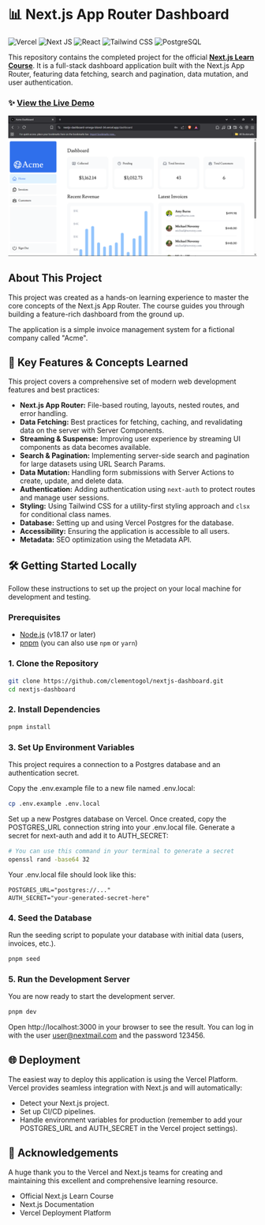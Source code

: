 # 📊 Next.js App Router Dashboard

![Vercel](https://img.shields.io/badge/Vercel-000000?style=for-the-badge&logo=vercel&logoColor=white)
![Next JS](https://img.shields.io/badge/Next-js-000000?style=for-the-badge&logo=nextdotjs&logoColor=white)
![React](https://img.shields.io/badge/React-20232A?style=for-the-badge&logo=react&logoColor=61DAFB)
![Tailwind CSS](https://img.shields.io/badge/Tailwind_CSS-38B2AC?style=for-the-badge&logo=tailwind-css&logoColor=white)
![PostgreSQL](https://img.shields.io/badge/PostgreSQL-316192?style=for-the-badge&logo=postgresql&logoColor=white)

This repository contains the completed project for the official **[Next.js Learn Course](https://nextjs.org/learn)**. It is a full-stack dashboard application built with the Next.js App Router, featuring data fetching, search and pagination, data mutation, and user authentication.

### ✨ [View the Live Demo](https://nextjs-dashboard-omega-blond-34.vercel.app/)

![A screenshot of the Acme Dashboard, showing the main page with latest invoices and revenue charts.](./public/screenshot.png)

## About This Project

This project was created as a hands-on learning experience to master the core concepts of the Next.js App Router. The course guides you through building a feature-rich dashboard from the ground up.

The application is a simple invoice management system for a fictional company called "Acme".

## 🚀 Key Features & Concepts Learned

This project covers a comprehensive set of modern web development features and best practices:

*   **Next.js App Router:** File-based routing, layouts, nested routes, and error handling.
*   **Data Fetching:** Best practices for fetching, caching, and revalidating data on the server with Server Components.
*   **Streaming & Suspense:** Improving user experience by streaming UI components as data becomes available.
*   **Search & Pagination:** Implementing server-side search and pagination for large datasets using URL Search Params.
*   **Data Mutation:** Handling form submissions with Server Actions to create, update, and delete data.
*   **Authentication:** Adding authentication using `next-auth` to protect routes and manage user sessions.
*   **Styling:** Using Tailwind CSS for a utility-first styling approach and `clsx` for conditional class names.
*   **Database:** Setting up and using Vercel Postgres for the database.
*   **Accessibility:** Ensuring the application is accessible to all users.
*   **Metadata:** SEO optimization using the Metadata API.

## 🛠️ Getting Started Locally

Follow these instructions to set up the project on your local machine for development and testing.

### Prerequisites

*   [Node.js](https://nodejs.org/en/) (v18.17 or later)
*   [pnpm](https://pnpm.io/installation) (you can also use `npm` or `yarn`)

### 1. Clone the Repository

```bash
git clone https://github.com/clementogol/nextjs-dashboard.git
cd nextjs-dashboard
```

### 2. Install Dependencies

```bash
pnpm install
```

### 3. Set Up Environment Variables

This project requires a connection to a Postgres database and an authentication secret.

Copy the .env.example file to a new file named .env.local:

```bash
cp .env.example .env.local
```

Set up a new Postgres database on Vercel.
Once created, copy the POSTGRES_URL connection string into your .env.local file.
Generate a secret for next-auth and add it to AUTH_SECRET:

```bash
# You can use this command in your terminal to generate a secret
openssl rand -base64 32
```

Your .env.local file should look like this:

```env
POSTGRES_URL="postgres://..."
AUTH_SECRET="your-generated-secret-here"
```

### 4. Seed the Database

Run the seeding script to populate your database with initial data (users, invoices, etc.).

```bash
pnpm seed
```

### 5. Run the Development Server

You are now ready to start the development server.

```bash
pnpm dev
```

Open http://localhost:3000 in your browser to see the result. You can log in with the user user@nextmail.com and the password 123456.

## 🌐 Deployment

The easiest way to deploy this application is using the Vercel Platform.
Vercel provides seamless integration with Next.js and will automatically:
- Detect your Next.js project.
- Set up CI/CD pipelines.
- Handle environment variables for production (remember to add your POSTGRES_URL and AUTH_SECRET in the Vercel project settings).

## 🙏 Acknowledgements

A huge thank you to the Vercel and Next.js teams for creating and maintaining this excellent and comprehensive learning resource.
- Official Next.js Learn Course
- Next.js Documentation
- Vercel Deployment Platform
